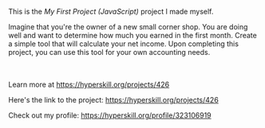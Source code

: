 This is the *My First Project (JavaScript)* project I made myself.


<p>Imagine that you're the owner of a new small corner shop. You are doing well and want to determine how much you earned in the first month. Create a simple tool that will calculate your net income. Upon completing this project, you can use this tool for your own accounting needs.</p><br/><br/>Learn more at <a href="https://hyperskill.org/projects/426?utm_source=ide&utm_medium=ide&utm_campaign=ide&utm_content=project-card">https://hyperskill.org/projects/426</a>

Here's the link to the project: https://hyperskill.org/projects/426

Check out my profile: https://hyperskill.org/profile/323106919